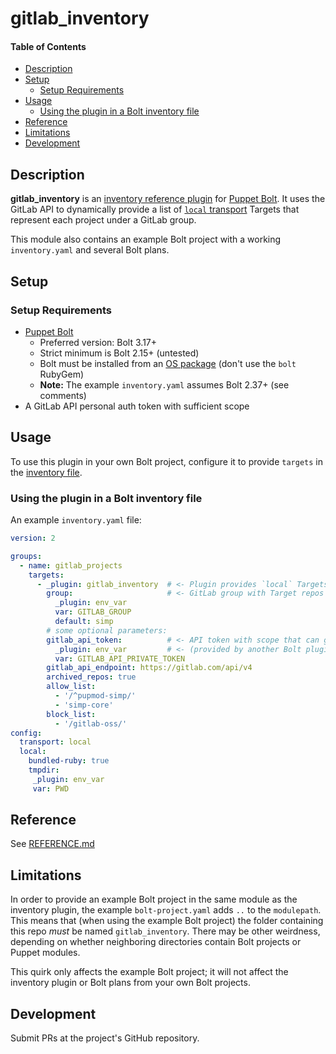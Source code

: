 # gitlab_inventory

#### Table of Contents

<!-- vim-markdown-toc GFM -->

* [Description](#description)
* [Setup](#setup)
  * [Setup Requirements](#setup-requirements)
* [Usage](#usage)
  * [Using the plugin in a Bolt inventory file](#using-the-plugin-in-a-bolt-inventory-file)
* [Reference](#reference)
* [Limitations](#limitations)
* [Development](#development)

<!-- vim-markdown-toc -->

## Description

**gitlab_inventory** is an [inventory reference plugin] for [Puppet
Bolt]. It uses the GitLab API to dynamically provide a list of [`local`
transport] Targets that represent each project under a GitLab group.

This module also contains an example Bolt project with a working
`inventory.yaml` and several Bolt plans.

## Setup

### Setup Requirements

* [Puppet Bolt][bolt]
  * Preferred version: Bolt 3.17+
  * Strict minimum is Bolt 2.15+ (untested)
  * Bolt must be installed from an [OS package][bolt-install] (don't use the `bolt` RubyGem)
  * **Note:** The example `inventory.yaml` assumes Bolt 2.37+ (see comments)
* A GitLab API personal auth token with sufficient scope

## Usage

To use this plugin in your own Bolt project, configure it to provide `targets`
in the [inventory file].

### Using the plugin in a Bolt inventory file

An example `inventory.yaml` file:

```yaml
version: 2

groups:
  - name: gitlab_projects
    targets:
      - _plugin: gitlab_inventory  # <- Plugin provides `local` Targets
        group:                     # <- GitLab group with Target repos
          _plugin: env_var
          var: GITLAB_GROUP
          default: simp
        # some optional parameters:
        gitlab_api_token:          # <- API token with scope that can get repos
          _plugin: env_var         # <- (provided by another Bolt plugin)
          var: GITLAB_API_PRIVATE_TOKEN
        gitlab_api_endpoint: https://gitlab.com/api/v4
        archived_repos: true
        allow_list:
          - '/^pupmod-simp/'
          - 'simp-core'
        block_list:
          - '/gitlab-oss/'
config:
  transport: local
  local:
    bundled-ruby: true
    tmpdir:
     _plugin: env_var
     var: PWD

```

## Reference

See [REFERENCE.md](./REFERENCE.md)

## Limitations

In order to provide an example Bolt project in the same module as the inventory
plugin, the example `bolt-project.yaml` adds `..` to the `modulepath`.  This
means that (when using the example Bolt project) the folder containing this repo
_must_ be named `gitlab_inventory`.  There may be other weirdness, depending on
whether neighboring directories contain Bolt projects or Puppet modules.

This quirk only affects the example Bolt project; it will not affect the
inventory plugin or Bolt plans from your own Bolt projects.

## Development

Submit PRs at the project's GitHub repository.

[bolt]: https://puppet.com/docs/bolt/latest/bolt.html
[bolt-install]: https://puppet.com/docs/bolt/latest/bolt_installing.html
[inventory file]: https://puppet.com/docs/bolt/latest/inventory_file_v2.html
[inventory reference plugin]: https://puppet.com/docs/bolt/latest/using_plugins.html#reference-plugins
[`local` transport]: https://puppet.com/docs/bolt/latest/bolt_transports_reference.html#local
[gitlab-rb]: https://rubygems.org/gems/gitlab
[Puppet Bolt]: https://puppet.com/docs/bolt/latest/bolt.html
[rvm]: https://rvm.io
